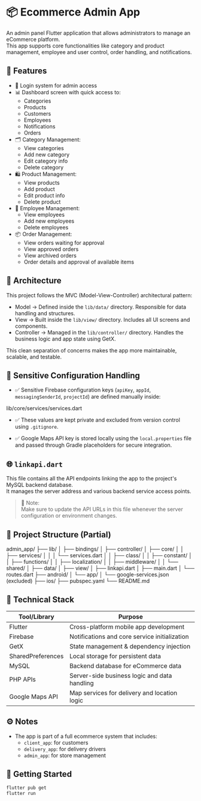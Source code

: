 # 📦 Ecommerce Admin App

An admin panel Flutter application that allows administrators to manage an eCommerce platform.  
This app supports core functionalities like category and product management, employee and user control, order handling, and notifications.

## 🚀 Features

- 🔐 Login system for admin access
- 📊 Dashboard screen with quick access to:
    - Categories
    - Products
    - Customers
    - Employees
    - Notifications
    - Orders
- 🗂 Category Management:
    - View categories
    - Add new category
    - Edit category info
    - Delete category
- 🛍 Product Management:
    - View products
    - Add product
    - Edit product info
    - Delete product
- 👥 Employee Management:
    - View employees
    - Add new employees
    - Delete employees
- 📦 Order Management:
    - View orders waiting for approval
    - View approved orders
    - View archived orders
    - Order details and approval of available items

## 🧱 Architecture

This project follows the MVC (Model-View-Controller) architectural pattern:

- Model → Defined inside the `lib/data/` directory. Responsible for data handling and structures.
- View → Built inside the `lib/view/` directory. Includes all UI screens and components.
- Controller → Managed in the `lib/controller/` directory. Handles the business logic and app state using GetX.

This clean separation of concerns makes the app more maintainable, scalable, and testable.



## 🔐 Sensitive Configuration Handling

- ✅ Sensitive Firebase configuration keys (`apiKey`, `appId`, `messagingSenderId`, `projectId`) are defined manually inside:

lib/core/services/services.dart

- ✅ These values are kept private and excluded from version control using `.gitignore`.

- ✅ Google Maps API key is stored locally using the `local.properties` file and passed through Gradle placeholders for secure integration.

## 🌐 `linkapi.dart`

This file contains all the API endpoints linking the app to the project's MySQL backend database.  
It manages the server address and various backend service access points.

> 🔄 Note:  
> Make sure to update the API URLs in this file whenever the server configuration or environment changes.

## 📁 Project Structure (Partial)

admin_app/
├── lib/
│ ├── bindings/
│ ├── controller/
│ ├── core/
│ │ ├── services/
│ │ │ └── services.dart
│ │ ├── class/
│ │ ├── constant/
│ │ ├── functions/
│ │ ├── localization/
│ │ ├── middleware/
│ │ └── shared/
│ ├── data/
│ ├── view/
│ ├── linkapi.dart
│ ├── main.dart
│ └── routes.dart
├── android/
│ └── app/
│ └── google-services.json (excluded)
├── ios/
├── pubspec.yaml
└── README.md


## 🧰 Technical Stack

| Tool/Library      | Purpose                                       |
|-------------------|-----------------------------------------------|
| Flutter           | Cross-platform mobile app development         |
| Firebase          | Notifications and core service initialization |
| GetX              | State management & dependency injection       |
| SharedPreferences | Local storage for persistent data             |
| MySQL             | Backend database for eCommerce data           |
| PHP APIs          | Server-side business logic and data handling  |
| Google Maps API   | Map services for delivery and location logic  |


## ⚙️ Notes

- The app is part of a full ecommerce system that includes:
    - `client_app`: for customers
    - `delivery_app`: for delivery drivers
    - `admin_app`: for store management

## 🚀 Getting Started

```bash
flutter pub get
flutter run